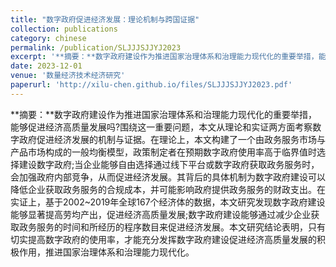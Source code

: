 ```yaml
---
title: "数字政府促进经济发展：理论机制与跨国证据"
collection: publications
category: chinese
permalink: /publication/SLJJJSJJYJ2023
excerpt: '**摘要：**数字政府建设作为推进国家治理体系和治理能力现代化的重要举措，能够促进经济高质量发展吗?围绕这一重要问题，本文从理论和实证两方面考察数字政府促进经济发展的机制与证据。在理论上，本文构建了一个由政务服务市场与产品市场构成的一般均衡模型，政策制定者在预期数字政府使用率高于临界值时选择建设数字政府;当企业能够自由选择通过线下平台或数字政府获取政务服务时，会加强政府内部竞争，从而促进经济发展。其背后的具体机制为数字政府建设可以降低企业获取政务服务的合规成本，并可能影响政府提供政务服务的财政支出。在实证上，基于2002~2019年全球167个经济体的数据，本文研究发现数字政府建设能够显著提高劳均产出，促进经济高质量发展;数字政府建设能够通过减少企业获取政务服务的时间和所经历的程序数目来促进经济发展。本文研究结论表明，只有切实提高数字政府的使用率，才能充分发挥数字政府建设促进经济高质量发展的积极作用，推进国家治理体系和治理能力现代化。'
date: 2023-12-01
venue: '数量经济技术经济研究'
paperurl: 'http://xilu-chen.github.io/files/SLJJJSJJYJ2023.pdf'
---
```


**摘要：**数字政府建设作为推进国家治理体系和治理能力现代化的重要举措，能够促进经济高质量发展吗?围绕这一重要问题，本文从理论和实证两方面考察数字政府促进经济发展的机制与证据。在理论上，本文构建了一个由政务服务市场与产品市场构成的一般均衡模型，政策制定者在预期数字政府使用率高于临界值时选择建设数字政府;当企业能够自由选择通过线下平台或数字政府获取政务服务时，会加强政府内部竞争，从而促进经济发展。其背后的具体机制为数字政府建设可以降低企业获取政务服务的合规成本，并可能影响政府提供政务服务的财政支出。在实证上，基于2002~2019年全球167个经济体的数据，本文研究发现数字政府建设能够显著提高劳均产出，促进经济高质量发展;数字政府建设能够通过减少企业获取政务服务的时间和所经历的程序数目来促进经济发展。本文研究结论表明，只有切实提高数字政府的使用率，才能充分发挥数字政府建设促进经济高质量发展的积极作用，推进国家治理体系和治理能力现代化。
